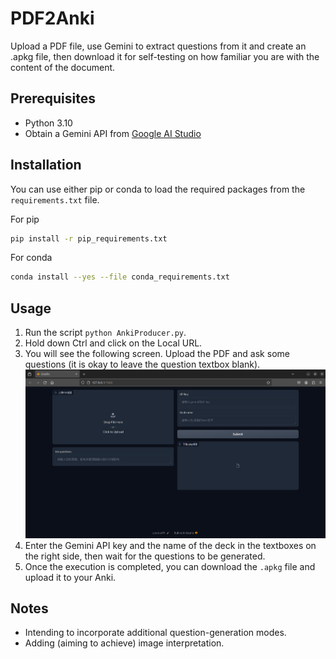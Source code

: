 # PDF2Anki

Upload a PDF file, use Gemini to extract questions from it and create an .apkg file, then download it for self-testing on how familiar you are with the content of the document.

## Prerequisites
- Python 3.10
- Obtain a Gemini API from [Google AI Studio](https://ai.google.dev/gemini-api/docs/workspace)

## Installation

You can use either pip or conda to load the required packages from the `requirements.txt` file.

For pip
```bash
pip install -r pip_requirements.txt
```

For conda
```bash
conda install --yes --file conda_requirements.txt
```

## Usage

1. Run the script `python AnkiProducer.py`.
2. Hold down Ctrl and click on the Local URL.
3. You will see the following screen. Upload the PDF and ask some questions (it is okay to leave the question textbox blank).
   ![pic](Screenshot1.png)
4. Enter the Gemini API key and the name of the deck in the textboxes on the right side, then wait for the questions to be generated.
5. Once the execution is completed, you can download the `.apkg` file and upload it to your Anki.

## Notes

- Intending to incorporate additional question-generation modes.
- Adding (aiming to achieve) image interpretation.
